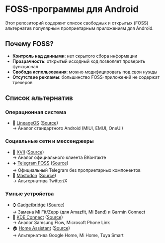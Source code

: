 # FOSS-программы для Android

Этот репозиторий содержит список свободных и открытых (FOSS) альтернатив популярным проприетарным приложениям для Android.

## Почему FOSS?
- **Контроль над данными**: нет скрытого сбора информации
- **Прозрачность**: открытый исходный код позволяет проверить функционал
- **Свобода использования**: можно модифицировать под свои нужды
- **Отсутствие рекламы**: большинство FOSS-приложений не содержат трекеров


## Список альтернатив

### Операционная система
- 📱 [LineageOS](https://lineageos.org) ([Source](https://github.com/LineageOS))  
  → Аналог стандартного Android (MIUI, EMUI, OneUI)

### Социальные сети и мессенджеры
- 💬 [XVII](https://f-droid.org/packages/com.twoeightnine.root.xvii) ([Source](https://github.com/TwoEightNine/XVII))  
  → Аналог официального клиента ВКонтакте
- ✈️ [Telegram FOSS](https://f-droid.org/app/org.telegram.messenger) ([Source](https://github.com/Telegram-FOSS-Team/Telegram-FOSS))  
  → Официальный Telegram без проприетарных компонентов
- 🐘 [Mastodon](https://f-droid.org/packages/org.joinmastodon.android) ([Source](https://github.com/mastodon/mastodon-android))  
  → Альтернатива Twitter/X

### Умные устройства
- ⌚ [Gadgetbridge](https://f-droid.org/packages/nodomain.freeyourgadget.gadgetbridge) ([Source](https://codeberg.org/Freeyourgadget/Gadgetbridge))  
  → Замена Mi Fit/Zepp (для Amazfit, Mi Band) и Garmin Connect
- 🔄 [KDE Connect](https://f-droid.org/packages/org.kde.kdeconnect_tp) ([Source](https://invent.kde.org/network/kdeconnect-android))  
  → Аналог Samsung Flow, Microsoft Phone Link
- 🏠 [Home Assistant](https://f-droid.org/packages/io.homeassistant.companion.android) ([Source](https://github.com/home-assistant/android))  
  → Альтернатива Google Home, Mi Home, Tuya Smart